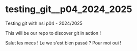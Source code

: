 # testing_git__p04_2024_2025
Testing git with nsi p04 - 2024/2025

This will be our repo to discover git in action !

Salut les mecs ! Le we s'est bien passé ? Pour moi oui !
